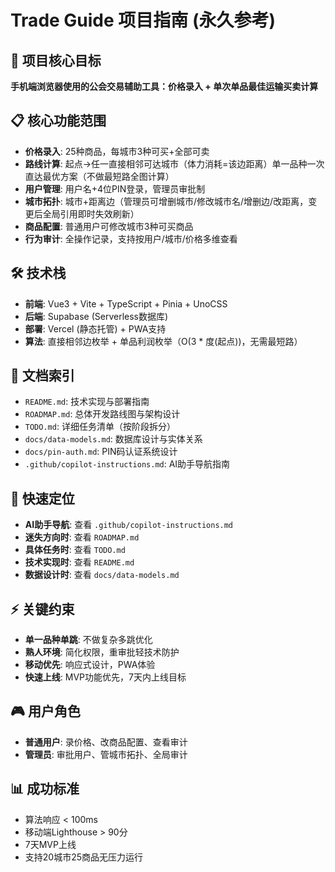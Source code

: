 # Trade Guide 项目指南 (永久参考)

## 🎯 项目核心目标
**手机端浏览器使用的公会交易辅助工具：价格录入 + 单次单品最佳运输买卖计算**

## 📋 核心功能范围
- **价格录入**: 25种商品，每城市3种可买+全部可卖
- **路线计算**: 起点→任一直接相邻可达城市（体力消耗=该边距离）单一品种一次直达最优方案（不做最短路全图计算）
- **用户管理**: 用户名+4位PIN登录，管理员审批制
- **城市拓扑**: 城市+距离边（管理员可增删城市/修改城市名/增删边/改距离，变更后全局引用即时失效刷新）
- **商品配置**: 普通用户可修改城市3种可买商品
- **行为审计**: 全操作记录，支持按用户/城市/价格多维查看

## 🛠 技术栈
- **前端**: Vue3 + Vite + TypeScript + Pinia + UnoCSS
- **后端**: Supabase (Serverless数据库)
- **部署**: Vercel (静态托管) + PWA支持
- **算法**: 直接相邻边枚举 + 单品利润枚举（O(3 * 度(起点))，无需最短路）

## 📁 文档索引
- `README.md`: 技术实现与部署指南
- `ROADMAP.md`: 总体开发路线图与架构设计
- `TODO.md`: 详细任务清单（按阶段拆分）
- `docs/data-models.md`: 数据库设计与实体关系
- `docs/pin-auth.md`: PIN码认证系统设计
- `.github/copilot-instructions.md`: AI助手导航指南

## 🚀 快速定位
- **AI助手导航**: 查看 `.github/copilot-instructions.md`
- **迷失方向时**: 查看 `ROADMAP.md`
- **具体任务时**: 查看 `TODO.md` 
- **技术实现时**: 查看 `README.md`
- **数据设计时**: 查看 `docs/data-models.md`

## ⚡ 关键约束
- **单一品种单跳**: 不做复杂多跳优化
- **熟人环境**: 简化权限，重审批轻技术防护
- **移动优先**: 响应式设计，PWA体验
- **快速上线**: MVP功能优先，7天内上线目标

## 🎮 用户角色
- **普通用户**: 录价格、改商品配置、查看审计
- **管理员**: 审批用户、管城市拓扑、全局审计

## 📊 成功标准  
- 算法响应 < 100ms
- 移动端Lighthouse > 90分
- 7天MVP上线
- 支持20城市25商品无压力运行
